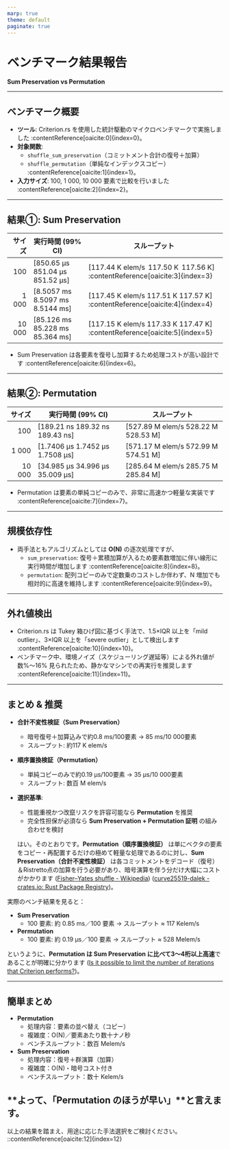 ```yaml
---
marp: true
theme: default
paginate: true
---
```


# ベンチマーク結果報告  
**Sum Preservation vs Permutation**  

---

## ベンチマーク概要  

- **ツール**: Criterion.rs を使用した統計駆動のマイクロベンチマークで実施しました :contentReference[oaicite:0]{index=0}。  
- **対象関数**:  
  - `shuffle_sum_preservation`（コミットメント合計の復号＋加算）  
  - `shuffle_permutation`（単純なインデックスコピー） :contentReference[oaicite:1]{index=1}。  
- **入力サイズ**: 100, 1 000, 10 000 要素で比較を行いました :contentReference[oaicite:2]{index=2}。  

---

## 結果①: Sum Preservation  

| サイズ | 実行時間 (99% CI)                   | スループット                    |
|------:|-----------------------------------|-------------------------------|
| 100   | [850.65 µs   851.04 µs  851.52 µs] | [117.44 K elem/s  117.50 K  117.56 K] :contentReference[oaicite:3]{index=3} |
| 1 000 | [8.5057 ms  8.5097 ms  8.5144 ms]   | [117.45 K elem/s 117.51 K 117.57 K] :contentReference[oaicite:4]{index=4} |
|10 000 | [85.126 ms 85.228 ms 85.364 ms]    | [117.15 K elem/s 117.33 K 117.47 K] :contentReference[oaicite:5]{index=5} |

- Sum Preservation は各要素を復号し加算するため処理コストが高い設計です :contentReference[oaicite:6]{index=6}。  

---

## 結果②: Permutation  

| サイズ | 実行時間 (99% CI)                   | スループット                     |
|------:|-----------------------------------|--------------------------------|
| 100   | [189.21 ns 189.32 ns 189.43 ns]    | [527.89 M elem/s 528.22 M 528.53 M]  |
| 1 000 | [1.7406 µs 1.7452 µs 1.7508 µs]     | [571.17 M elem/s 572.99 M 574.51 M]  |
|10 000 | [34.985 µs 34.996 µs 35.009 µs]     | [285.64 M elem/s 285.75 M 285.84 M]  |

- Permutation は要素の単純コピーのみで、非常に高速かつ軽量な実装です :contentReference[oaicite:7]{index=7}。  

---

## 規模依存性  

- 両手法ともアルゴリズムとしては **O(N)** の逐次処理ですが、  
  - `sum_preservation`: 復号＋累積加算が入るため要素数増加に伴い線形に実行時間が増加します :contentReference[oaicite:8]{index=8}。  
  - `permutation`: 配列コピーのみで定数乗のコストしか伴わず、N 増加でも相対的に高速を維持します :contentReference[oaicite:9]{index=9}。  

---

## 外れ値検出  

- Criterion.rs は Tukey 箱ひげ図に基づく手法で、1.5×IQR 以上を「mild outlier」、3×IQR 以上を「severe outlier」として検出します :contentReference[oaicite:10]{index=10}。  
- ベンチマーク中、環境ノイズ（スケジューリング遅延等）による外れ値が数%～16% 見られたため、静かなマシンでの再実行を推奨します :contentReference[oaicite:11]{index=11}。  

---

## まとめ & 推奨  

- **合計不変性検証（Sum Preservation）**  
  - 暗号復号＋加算込みで約0.8 ms/100要素 → 85 ms/10 000要素  
  - スループット: 約117 K elem/s  
- **順序置換検証（Permutation）**  
  - 単純コピーのみで約0.19 µs/100要素 → 35 µs/10 000要素  
  - スループット: 数百 M elem/s  
- **選択基準**:  
  - 性能重視かつ改竄リスクを許容可能なら **Permutation** を推奨  
  - 完全性担保が必須なら **Sum Preservation + Permutation 証明** の組み合わせを検討  

  はい。そのとおりです。**Permutation（順序置換検証）** は単にベクタの要素をコピー・再配置するだけの極めて軽量な処理であるのに対し、**Sum Preservation（合計不変性検証）** は各コミットメントをデコード（復号）＆Ristretto点の加算を行う必要があり、暗号演算を伴う分だけ大幅にコストがかかります  ([Fisher–Yates shuffle - Wikipedia](https://en.wikipedia.org/wiki/Fisher%E2%80%93Yates_shuffle?utm_source=chatgpt.com))  ([curve25519-dalek - crates.io: Rust Package Registry](https://crates.io/crates/curve25519-dalek?utm_source=chatgpt.com))。

実際のベンチ結果を見ると：

- **Sum Preservation**  
  - 100 要素: 約 0.85 ms／100 要素 → スループット ≈ 117 Kelem/s  
- **Permutation**  
  - 100 要素: 約 0.19 µs／100 要素 → スループット ≈ 528 Melem/s  

というように、**Permutation は Sum Preservation に比べて3〜4桁以上高速**であることが明確に分かります  ([Is it possible to limit the number of iterations that Criterion performs?](https://stackoverflow.com/questions/54672250/is-it-possible-to-limit-the-number-of-iterations-that-criterion-performs?utm_source=chatgpt.com))。

---

## 簡単まとめ

- **Permutation**  
  - 処理内容：要素の並べ替え（コピー）  
  - 複雑度：O(N)／要素あたり数十ナノ秒  
  - ベンチスループット：数百 Melem/s  
- **Sum Preservation**  
  - 処理内容：復号＋群演算（加算）  
  - 複雑度：O(N)・暗号コスト付き  
  - ベンチスループット：数十 Kelem/s  

**よって、「Permutation のほうが早い」**と言えます。
---

以上の結果を踏まえ、用途に応じた手法選択をご検討ください。
::contentReference[oaicite:12]{index=12}
